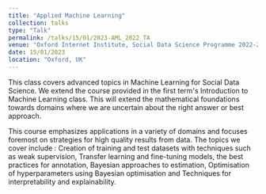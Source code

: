 ```yaml
---
title: "Applied Machine Learning"
collection: talks
type: "Talk"
permalink: /talks/15/01/2023-AML_2022_TA
venue: "Oxford Internet Institute, Social Data Science Programme 2022-2023"
date: 15/01/2023
location: "Oxford, UK"
---
```


This class covers advanced topics in Machine Learning for Social Data Science. We extend the course provided in the first term&apos;s Introduction to Machine Learning class. This will extend the mathematical foundations towards domains where we are uncertain about the right answer or best approach.

This course emphasizes applications in a variety of domains and focuses foremost on strategies for high quality results from data.
The topics we cover include : Creation of training and test datasets with techniques such as weak supervision, Transfer learning and fine-tuning models, the best practices for annotation, Bayesian approaches to estimation, Optimisation of hyperparameters using Bayesian optimisation and Techniques for interpretability and explainability.
